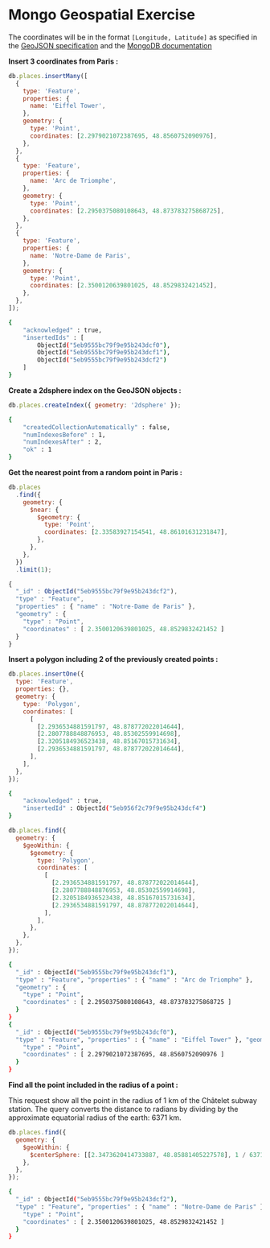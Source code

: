 # Mongo Geospatial Exercise

The coordinates will be in the format `[Longitude, Latitude]` as specified in the [GeoJSON specification](https://tools.ietf.org/html/rfc7946#section-3.1.1) and the [MongoDB documentation](https://docs.mongodb.com/manual/reference/geojson/)

**Insert 3 coordinates from Paris :**

```javascript
db.places.insertMany([
  {
    type: 'Feature',
    properties: {
      name: 'Eiffel Tower',
    },
    geometry: {
      type: 'Point',
      coordinates: [2.2979021072387695, 48.8560752090976],
    },
  },
  {
    type: 'Feature',
    properties: {
      name: 'Arc de Triomphe',
    },
    geometry: {
      type: 'Point',
      coordinates: [2.2950375080108643, 48.873783275868725],
    },
  },
  {
    type: 'Feature',
    properties: {
      name: 'Notre-Dame de Paris',
    },
    geometry: {
      type: 'Point',
      coordinates: [2.3500120639801025, 48.8529832421452],
    },
  },
]);
```

```bash
{
	"acknowledged" : true,
	"insertedIds" : [
		ObjectId("5eb9555bc79f9e95b243dcf0"),
		ObjectId("5eb9555bc79f9e95b243dcf1"),
		ObjectId("5eb9555bc79f9e95b243dcf2")
	]
}
```

**Create a 2dsphere index on the GeoJSON objects :**

```js
db.places.createIndex({ geometry: '2dsphere' });
```

```bash
{
	"createdCollectionAutomatically" : false,
	"numIndexesBefore" : 1,
	"numIndexesAfter" : 2,
	"ok" : 1
}
```

**Get the nearest point from a random point in Paris :**

```javascript
db.places
  .find({
    geometry: {
      $near: {
        $geometry: {
          type: 'Point',
          coordinates: [2.33583927154541, 48.86101631231847],
        },
      },
    },
  })
  .limit(1);
```

```javascript
{
  "_id" : ObjectId("5eb9555bc79f9e95b243dcf2"),
  "type" : "Feature",
  "properties" : { "name" : "Notre-Dame de Paris" },
  "geometry" : {
    "type" : "Point",
    "coordinates" : [ 2.3500120639801025, 48.8529832421452 ]
  }
}
```

**Insert a polygon including 2 of the previously created points :**

```javascript
db.places.insertOne({
  type: 'Feature',
  properties: {},
  geometry: {
    type: 'Polygon',
    coordinates: [
      [
        [2.2936534881591797, 48.878772022014644],
        [2.2807788848876953, 48.85302559914698],
        [2.3205184936523438, 48.85167015731634],
        [2.2936534881591797, 48.878772022014644],
      ],
    ],
  },
});
```

```bash
{
	"acknowledged" : true,
	"insertedId" : ObjectId("5eb956f2c79f9e95b243dcf4")
}
```

```js
db.places.find({
  geometry: {
    $geoWithin: {
      $geometry: {
        type: 'Polygon',
        coordinates: [
          [
            [2.2936534881591797, 48.878772022014644],
            [2.2807788848876953, 48.85302559914698],
            [2.3205184936523438, 48.85167015731634],
            [2.2936534881591797, 48.878772022014644],
          ],
        ],
      },
    },
  },
});
```

```bash
{
  "_id" : ObjectId("5eb9555bc79f9e95b243dcf1"),
  "type" : "Feature", "properties" : { "name" : "Arc de Triomphe" },
  "geometry" : {
    "type" : "Point",
    "coordinates" : [ 2.2950375080108643, 48.873783275868725 ]
  }
}
{
  "_id" : ObjectId("5eb9555bc79f9e95b243dcf0"),
  "type" : "Feature", "properties" : { "name" : "Eiffel Tower" }, "geometry" : {
    "type" : "Point",
    "coordinates" : [ 2.2979021072387695, 48.8560752090976 ]
  }
}
```

**Find all the point included in the radius of a point :**

This request show all the point in the radius of 1 km of the Châtelet subway station. The query converts the distance to radians by dividing by the approximate equatorial radius of the earth: 6371 km.

```javascript
db.places.find({
  geometry: {
    $geoWithin: {
      $centerSphere: [[2.3473620414733887, 48.85881405227578], 1 / 6371],
    },
  },
});
```

```bash
{
  "_id" : ObjectId("5eb9555bc79f9e95b243dcf2"),
  "type" : "Feature", "properties" : { "name" : "Notre-Dame de Paris" }, "geometry" : {
    "type" : "Point",
    "coordinates" : [ 2.3500120639801025, 48.8529832421452 ]
  }
}
```
